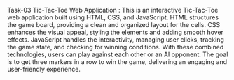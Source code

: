 Task-03
Tic-Tac-Toe Web Application :
This is an interactive Tic-Tac-Toe web application built using HTML, CSS, and JavaScript.
HTML structures the game board, providing a clean and organized layout for the cells.
CSS enhances the visual appeal, styling the elements and adding smooth hover effects.
JavaScript handles the interactivity, managing user clicks, tracking the game state, and checking for winning conditions.
With these combined technologies, users can play against each other or an AI opponent.
The goal is to get three markers in a row to win the game, delivering an engaging and user-friendly experience.
